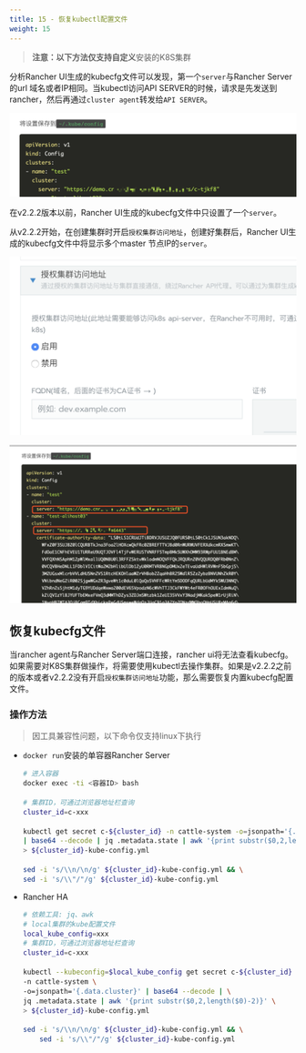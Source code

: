 ```yaml
---
title: 15 - 恢复kubectl配置文件
weight: 15
---
```

> **注意：**以下方法仅支持**自定义**安装的K8S集群

分析Rancher UI生成的kubecfg文件可以发现，第一个`server`与Rancher Server的url 域名或者IP相同。当kubectl访问API SERVER的时候，请求是先发送到rancher，然后再通过`cluster agent`转发给`API SERVER`。

![image-20190514185322798](assets/image-20190514185322798.png)

在v2.2.2版本以前，Rancher UI生成的kubecfg文件中只设置了一个`server`。

从v2.2.2开始，在创建集群时开启`授权集群访问地址`，创建好集群后，Rancher UI生成的kubecfg文件中将显示多个master 节点IP的`server`。

![image-20190514185026706](assets/image-20190514185026706.png)

![image-20190514184126478](assets/image-20190514184126478.png)

## 恢复kubecfg文件

当rancher agent与Rancher Server端口连接，rancher ui将无法查看kubecfg。如果需要对K8S集群做操作，将需要使用kubectl去操作集群。如果是v2.2.2之前的版本或者v2.2.2没有开启`授权集群访问地址`功能，那么需要恢复内置kubecfg配置文件。

### 操作方法

> 因工具兼容性问题，以下命令仅支持linux下执行

- `docker run`安装的单容器Rancher Server

    ```bash
    # 进入容器
    docker exec -ti <容器ID> bash

    # 集群ID，可通过浏览器地址栏查询
    cluster_id=c-xxx

    kubectl get secret c-${cluster_id} -n cattle-system -o=jsonpath='{.data.cluster}' \
    | base64 --decode | jq .metadata.state | awk '{print substr($0,2,length($0)-2)}' \
    > ${cluster_id}-kube-config.yml

    sed -i 's/\\n/\n/g' ${cluster_id}-kube-config.yml && \
    sed -i 's/\\"/"/g' ${cluster_id}-kube-config.yml

    ```

- Rancher HA

    ```bash
    # 依赖工具: jq、awk
    # local集群的kube配置文件
    local_kube_config=xxx
    # 集群ID，可通过浏览器地址栏查询
    cluster_id=c-xxx

    kubectl --kubeconfig=$local_kube_config get secret c-${cluster_id} \
    -n cattle-system \
    -o=jsonpath='{.data.cluster}' | base64 --decode | \
    jq .metadata.state | awk '{print substr($0,2,length($0)-2)}' \
    > ${cluster_id}-kube-config.yml

    sed -i 's/\\n/\n/g' ${cluster_id}-kube-config.yml && \
        sed -i 's/\\"/"/g' ${cluster_id}-kube-config.yml
    ```
